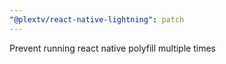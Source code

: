 ```yaml
---
"@plextv/react-native-lightning": patch
---
```


Prevent running react native polyfill multiple times
